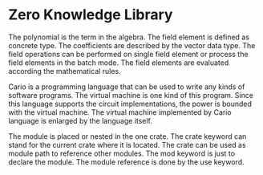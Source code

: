 # Zero Knowledge Library

The polynomial is the term in the algebra. The field element is defined as concrete type. The coefficients are described by the vector data type. The field operations can be performed on single field element or process the field elements in the batch mode. The field elements are evaluated according the mathematical rules. 

Cario is a programming language that can be used to write any kinds of software programs. The virtual machine is one kind of this program. Since this language supports the circuit implementations, the power is bounded with the virtual machine. The virtual machine implemented by Cario language is enlarged by the language itself. 

The module is placed or nested in the one crate. The crate keyword can stand for the current crate where it is located. The crate can be used as module path to reference other modules. The mod keyword is just to declare the module. The module reference is done by the use keyword. 



